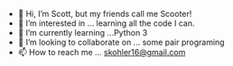 - 👋 Hi, I’m Scott, but my friends call me Scooter!
- 👀 I’m interested in ... learning all the code I can.
- 🌱 I’m currently learning ...Python 3
- 💞️ I’m looking to collaborate on ... some pair programing
- 📫 How to reach me ... skohler16@gmail.com

<!---
skohler16/skohler16 is a ✨ special ✨ repository because its `README.md` (this file) appears on your GitHub profile.
You can click the Preview link to take a look at your changes.
--->
